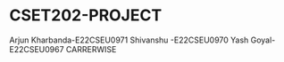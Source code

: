 # CSET202-PROJECT
Arjun Kharbanda-E22CSEU0971
Shivanshu -E22CSEU0970
Yash Goyal-E22CSEU0967
CARRERWISE
